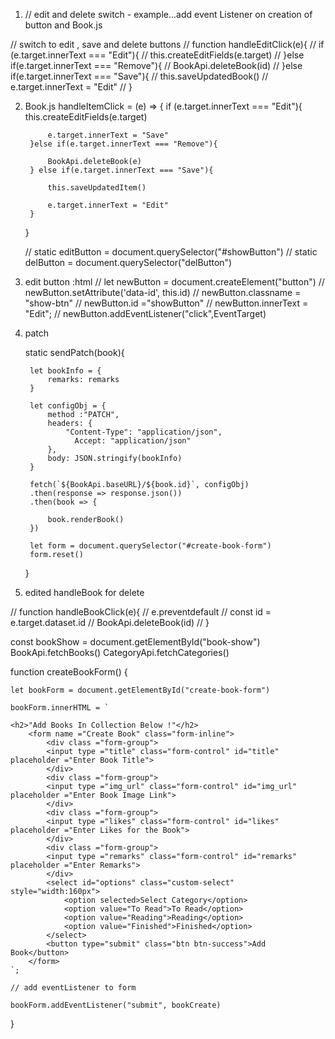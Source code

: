 


1) // edit and delete switch  - example...add event Listener on creation of button and Book.js


// switch to edit , save and delete buttons
// function handleEditClick(e){
//     if (e.target.innerText === "Edit"){
//         this.createEditFields(e.target)
//     }else if(e.target.innerText === "Remove"){
//         BookApi.deleteBook(id)
//     }else if(e.target.innerText === "Save"){
//         this.saveUpdatedBook()
//         e.target.innerText = "Edit"
//     }

2) Book.js 
 handleItemClick = (e) => {
        if (e.target.innerText === "Edit"){
            this.createEditFields(e.target)

            e.target.innerText = "Save"
        }else if(e.target.innerText === "Remove"){
    
            BookApi.deleteBook(e)
        } else if(e.target.innerText === "Save"){ 
        
            this.saveUpdatedItem()

            e.target.innerText = "Edit"
        }
    }

    // static editButton = document.querySelector("#showButton")
    // static delButton =  document.querySelector("delButton")
       
3) edit button :html
 // let newButton = document.createElement("button")
        // newButton.setAttribute('data-id', this.id)
        // newButton.classname = "show-btn"
        // newButton.id ="showButton"
        // newButton.innerText = "Edit";
        // newButton.addEventListener("click",EventTarget)


4) patch 


    static sendPatch(book){

        let bookInfo = { 
            remarks: remarks
        }

        let configObj = { 
            method :"PATCH",
            headers: {
                "Content-Type": "application/json",
                  Accept: "application/json"
            },
            body: JSON.stringify(bookInfo)
        }

        fetch(`${BookApi.baseURL}/${book.id}`, configObj)
        .then(response => response.json())
        .then(book => {

            book.renderBook()
        })

        let form = document.querySelector("#create-book-form")
        form.reset()
    
    }


5) edited handleBook for delete

// function handleBookClick(e){
//      e.preventdefault
//     const id  = e.target.dataset.id
//     BookApi.deleteBook(id)
//  }


 











const bookShow = document.getElementById("book-show")
BookApi.fetchBooks()
CategoryApi.fetchCategories()

function createBookForm() {

    let bookForm = document.getElementById("create-book-form")

    bookForm.innerHTML = `
    
    <h2>"Add Books In Collection Below !"</h2>
        <form name ="Create Book" class="form-inline">
            <div class ="form-group">
            <input type ="title" class="form-control" id="title" placeholder ="Enter Book Title">
            </div>
            <div class ="form-group">
            <input type ="img_url" class="form-control" id="img_url" placeholder ="Enter Book Image Link">
            </div>
            <div class ="form-group">
            <input type ="likes" class="form-control" id="likes" placeholder ="Enter Likes for the Book">
            </div>
            <div class ="form-group">
            <input type ="remarks" class="form-control" id="remarks" placeholder ="Enter Remarks">
            </div>
            <select id="options" class="custom-select" style="width:160px">
                <option selected>Select Category</option>
                <option value="To Read">To Read</option>
                <option value="Reading">Reading</option>
                <option value="Finished">Finished</option>   
            </select>
            <button type="submit" class="btn btn-success">Add Book</button>       
        </form>
    `;

    // add eventListener to form

    bookForm.addEventListener("submit", bookCreate)
    
}
